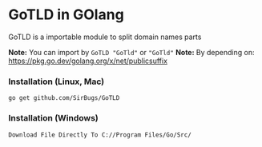 # GoTLD in GOlang

GoTLD is a importable module to split domain names parts

**Note:** You can import by `GoTLD "GoTld"` or `"GoTld"`
**Note:** By depending on: https://pkg.go.dev/golang.org/x/net/publicsuffix

### Installation (Linux, Mac)
```
go get github.com/SirBugs/GoTLD
```
### Installation (Windows)
```
Download File Directly To C://Program Files/Go/Src/
```

